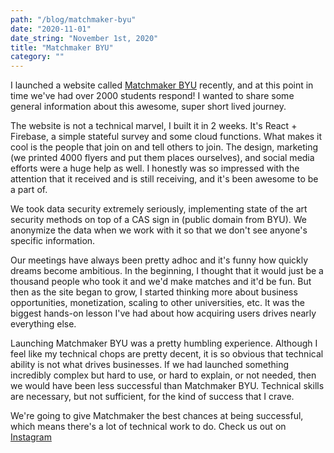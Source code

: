 ```yaml
---
path: "/blog/matchmaker-byu"
date: "2020-11-01"
date_string: "November 1st, 2020"
title: "Matchmaker BYU"
category: ""
---
```


I launched a website called [Matchmaker BYU](www.matchmakerbyu.com) recently, and at this point in time we've had over 2000 students respond! I wanted to share some general information about this awesome, super short lived journey.

The website is not a technical marvel, I built it in 2 weeks. It's React + Firebase, a simple stateful survey and some cloud functions. What makes it cool is the people that join on and tell others to join. The design, marketing (we printed 4000 flyers and put them places ourselves), and social media efforts were a huge help as well. I honestly was so impressed with the attention that it received and is still receiving, and it's been awesome to be a part of.

We took data security extremely seriously, implementing state of the art security methods on top of a CAS sign in (public domain from BYU). We anonymize the data when we work with it so that we don't see anyone's specific information.

Our meetings have always been pretty adhoc and it's funny how quickly dreams become ambitious. In the beginning, I thought that it would just be a thousand people who took it and we'd make matches and it'd be fun. But then as the site began to grow, I started thinking more about business opportunities, monetization, scaling to other universities, etc. It was the biggest hands-on lesson I've had about how acquiring users drives nearly everything else.

Launching Matchmaker BYU was a pretty humbling experience. Although I feel like my technical chops are pretty decent, it is so obvious that technical ability is not what drives businesses. If we had launched something incredibly complex but hard to use, or hard to explain, or not needed, then we would have been less successful than Matchmaker BYU. Technical skills are necessary, but not sufficient, for the kind of success that I crave.

We're going to give Matchmaker the best chances at being successful, which means there's a lot of technical work to do. Check us out on [Instagram](instagram.com/matchmakerbyu)
